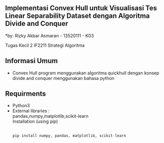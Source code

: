 ## Implementasi Convex Hull untuk Visualisasi Tes Linear Separability Dataset dengan Algoritma Divide and Conquer
*by: Rizky Akbar Asmaran - 13520111 - K03

Tugas Kecil 2 IF2211 Strategi Algoritma 

## Informasi Umum
- Convex Hull program menggunakan algoritma quickhull dengan konsep divide and conquer menggunakan bahasa python

## Requirments
- Python3
- External libraries : <br>
  pandas,numpy,matplotlib,scikit-learn <br>
  Installation (using pip) <br><br>
   ``` python
   pip install numpy, pandas, matplotlib, scikit-learn
   ``` 
